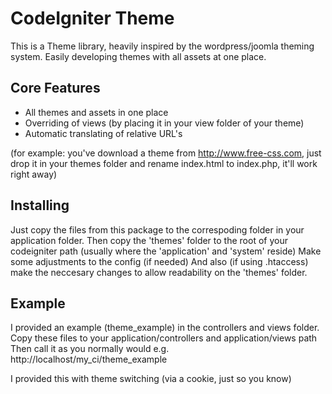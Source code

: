 # CodeIgniter Theme

This is a Theme library, heavily inspired by the wordpress/joomla theming system.
Easily developing themes with all assets at one place.

## Core Features

-  All themes and assets in one place
-  Overriding of views (by placing it in your view folder of your theme)
-  Automatic translating of relative URL's

(for example: you've download a theme from http://www.free-css.com,
just drop it in your themes folder and rename index.html to index.php, it'll work right away)

## Installing

Just copy the files from this package to the correspoding folder in your
application folder.
Then copy the 'themes' folder to the root of your codeigniter path
(usually where the 'application' and 'system' reside)
Make some adjustments to the config (if needed)
And also (if using .htaccess) make the neccesary changes to allow
readability on the 'themes' folder.

## Example

I provided an example (theme_example) in the controllers and views folder.
Copy these files to your application/controllers and application/views path
Then call it as you normally would e.g. http://localhost/my_ci/theme_example

I provided this with theme switching (via a cookie, just so you know)